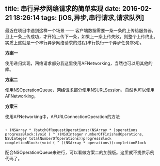 title: 串行异步网络请求的简单实现
date: 2016-02-21 18:26:14
tags: [iOS,异步,串行请求,请求队列]
---
最近在项目中遇到这样一个场景 —— 客户端数据需要一条一条的上传给服务器，且上一条上传成功，才开始上传下一条，如果上一条上传失败，则整个上传终止。实质上这就是一个串行异步网络请求的过程(串行执行一个异步任务序列)。

**方案一**

使用递归实现，网络请求部分我这里使用AFNetworking，当然也可以用其他的库。
<script src="https://gist.github.com/yuxiangq/6bb4cf904a5e22b1187c.js"></script>

**方案二**

使用NSOperationQueue，网络请求部分使用NSURLSession，自然也可以使用AFNetworking。
<script src="https://gist.github.com/yuxiangq/5a6fda885689df3ef4e6.js"></script>

**方案三**

使用AFNetworking中，AFURLConnectionOperation的方法
<pre><code>
+ (NSArray * )batchOfRequestOperations:(NSArray * )operations 
progressBlock:(void ( ^ )(NSUInteger numberOfFinishedOperations, NSUInteger totalNumberOfOperations))progressBlock 
completionBlock:(void ( ^ )(NSArray * operations))completionBlock
</code></pre>
配合NSOperationQueue来进行，可以看做方案二的加强版。这里就不提供示例代码了。